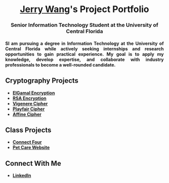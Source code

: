 # <div align="center"><a href="https://www.linkedin.com/in/jerryw4ng/">Jerry Wang</a>'s Project Portfolio

### <div align="center">Senior Information Technology Student at the University of Central Florida

#### <div align="justify">S**I am pursuing a degree in Information Technology at the University of Central Florida while actively seeking internships and research opportunities to gain practical experience. My goal is to apply my knowledge, develop expertise, and collaborate with industry professionals to become a well-rounded candidate.**


## Cryptography Projects

- **[ElGamal Encryption](https://github.com/jerryw4n/ElGamalDecoder)**
- **[RSA Encryption](https://github.com/jerryw4n/RSAEncryptionDecoder)**
- **[Vigenere Cipher](https://github.com/jerryw4n/vigenereDecoder)**
- **[Playfair Cipher](https://github.com/jerryw4n/playfairEncoder)**
- **[Affine Cipher](https://github.com/jerryw4n/affineEncoder)**

## Class Projects

- **[Connect Four](https://github.com/jerryw4n/connectFourReactJS)**
- **[Pet Care Website](https://github.com/jerryw4n/PetCareWebsite)**

## Connect With Me

- **[LinkedIn](https://www.linkedin.com/in/jerryw4ng/)**
